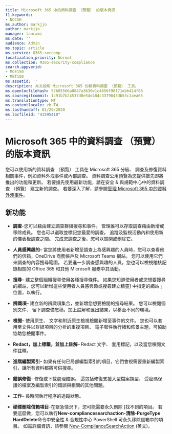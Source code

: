 ```yaml
---
title: Microsoft 365 中的資料調查 （預覽） 的版本資訊
f1.keywords:
- NOCSH
ms.author: markjjo
author: markjjo
manager: laurawi
ms.date: ''
audience: Admin
ms.topic: article
ms.service: O365-seccomp
localization_priority: Normal
ms.collection: M365-security-compliance
search.appverid:
- MOE150
- MET150
ms.assetid: ''
description: 本文說明 Microsoft 365 的新資料調查 （預覽） 工具。
ms.openlocfilehash: 57605566a8847a3630e1c4656f98f71ebb414f86
ms.sourcegitcommit: 1c91b7b24537d0e54d484c3379043db53c1aea65
ms.translationtype: MT
ms.contentlocale: zh-TW
ms.lasthandoff: 01/29/2020
ms.locfileid: "41595410"
---
```

# <a name="release-notes-for-data-investigations-preview-in-microsoft-365"></a>Microsoft 365 中的資料調查 （預覽） 的版本資訊

您可以使用新的資料調查 （預覽） 工具在 Microsoft 365 分級、 調查及修復資料相關事件，例如資料外洩事件或內部調查。 資料調查公用預覽為您提供搶先即將推出的功能和更新。 若要搶先使用最新功能，請在安全 & 與規範中心中的資料調查 （預覽） 建立新的調查。 若要深入了解，請參閱[管理 Microsoft 365 中的資料外洩事件](manage-data-spillage-incidents.md)。

## <a name="whats-new"></a>新功能 

- **調查**-您可以藉由建立調查群組搜尋和事件。 管理誰可以存取調查藉由新增或移除成員。  您也可以選取並標記您最愛的調查。 追蹤及監視活動內和使用新的儀表板調查之間。 完成您調查之後，您可以關閉或刪除它。

- **人員感興趣的**– 當您將使用者新增至調查上為感興趣的人員時，您可以查看他們的信箱，OneDrive 商務帳戶及 Microsoft Teams 網站。 您可以使用它們來調查的內容搜尋範圍。 若要進一步調查感興趣的人員，您也可以檢視稽核記錄相關的 Office 365 和其他 Microsoft 服務中其活動。

- **搜尋**– 建立整個組織搜尋使用各種搜尋條件。 如果您知道使用者或您想要搜尋的網站，您可以新增這些使用者人員感興趣或搜尋建立精靈] 中指定的網站 」 位置，以執行。 

- **辨識項**– 建立新的辨識項集合，並新增您想要檢閱的搜尋結果。 您可以檢閱個別文件、 留下調查備忘稿，加上註解和匯出結果，以移至不同的環境。 

- **檢閱**– 使用原生、 文字和附近原生檢視檢閱新增至事件的文件。 您也可以套用至文件以群組項目的分析的重複項目、 電子郵件執行緒和佈景主題，可協助協助您檢閱事件。 

- **Redact，加上標籤，並加上註解**– Redact 文字、 套用標記，以及當您檢閱文件註釋。
  
- **進階編製索引**– 如果有任何已局部編製索引的項目，它們會視需要重新編製索引，讓所有資料都將可供搜尋。

- **錯誤修復**– 修復或下載處理錯誤。 這包括修復支援大型檔案類型、 受密碼保護的檔案及編製索引的錯誤與相關的其他問題。 

- **工作**– 長時間執行程序的追蹤狀態。

- **硬碟刪除信箱項目**-在緊急情況下，您可能需要永久刪除 [找不到的項目。 若要這麼做，您可以執行**New-compliancesearchaction-清除-PurgeType HardDelete**命令中安全性 & 合規性中心 PowerShell 可永久移除信箱中的項目。 如需詳細資訊，請參閱 [New-ComplianceSearchAction](https://docs.microsoft.com/powershell/module/exchange/policy-and-compliance-content-search/new-compliancesearchaction) (英文)。
